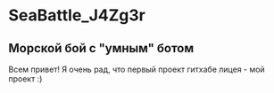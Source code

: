 # SeaBattle_J4Zg3r

<h2>Морской бой с "умным" ботом</h2>
<div>Всем привет! Я очень рад, что первый проект гитхабе лицея - мой проект :)</div>
